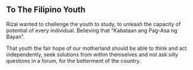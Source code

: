 ## To The Filipino Youth

Rizal wanted to challenge the youth to study, to unleash the capacity of potential of every individual. Believing that “Kabataan ang Pag-Asa ng Bayan”.

That youth the fair hope of our motherland should be able to think and act independently, seek solutions from within themselves and not ask silly questions in a forum, for the betterment of the country.
